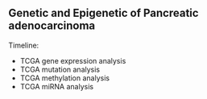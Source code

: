 ## Genetic and Epigenetic of Pancreatic adenocarcinoma

Timeline: 

* TCGA gene expression analysis
* TCGA mutation analysis
* TCGA methylation analysis
* TCGA miRNA analysis
